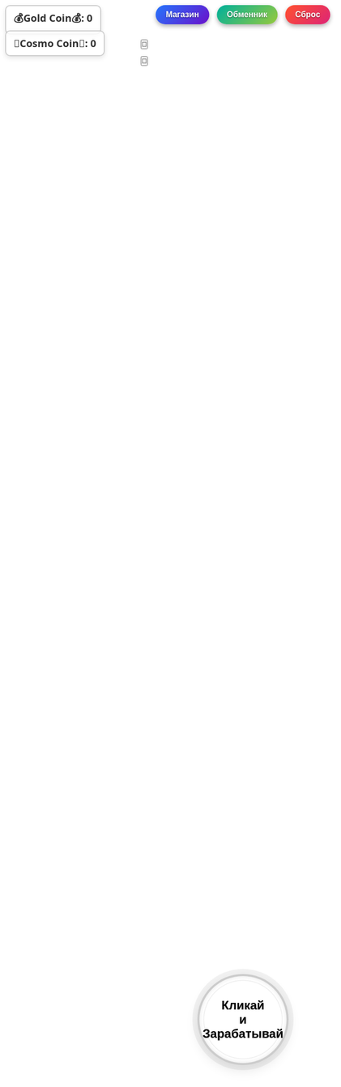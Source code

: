 <!DOCTYPE html>
<html lang="ru">
<head>
<meta charset="UTF-8" />
<meta name="viewport" content="width=device-width, initial-scale=1" />
<title>Игра: Кликай и Зарабатывай</title>
<style>
  * {
    box-sizing: border-box;
    margin: 0;
    padding: 0;
  }
  body, html {
    height: 100%;
    font-family: 'Segoe UI', Tahoma, Geneva, Verdana, sans-serif;
    background: white;
    overflow: hidden;
    color: #333;
    transition: background 0.5s ease;
  }
  #game-container {
    position: relative;
    width: 100%;
    height: 100%;
    overflow: hidden;
  }
  #moneyDisplay, #gemsDisplay {
    position: fixed;
    top: 10px;
    font-size: 20px;
    font-weight: bold;
    user-select: none;
    color: #333;
    background: rgba(255, 255, 255, 0.8);
    padding: 10px 15px;
    border-radius: 10px;
    border: 2px solid rgba(0, 0, 0, 0.2);
    text-shadow: 0 0 2px rgba(255, 255, 255, 0.8);
    box-shadow: 0 4px 10px rgba(0, 0, 0, 0.1);
    z-index: 100;
  }
  #moneyDisplay {
    left: 10px;
  }
  #gemsDisplay {
    top: 60px;
    left: 10px;
  }
  #topButtons {
    position: fixed;
    top: 10px;
    left: 50%;
    transform: translateX(-50%);
    display: flex;
    gap: 15px;
    z-index: 100;
  }
  .top-btn {
    padding: 10px 20px;
    font-size: 16px;
    cursor: pointer;
    user-select: none;
    border: none;
    border-radius: 50px;
    color: white;
    transition: all 0.3s;
    font-weight: bold;
    box-shadow: 0 4px 8px rgba(0, 0, 0, 0.3);
    background: linear-gradient(135deg, #6a11cb, #2575fc);
    text-shadow: 0 1px 2px rgba(0, 0, 0, 0.5);
  }
  .top-btn:hover {
    transform: translateY(-3px);
    box-shadow: 0 6px 12px rgba(0, 0, 0, 0.4);
  }
  #shopButton {
    background: linear-gradient(135deg, #2575fc, #6a11cb);
  }
  #resetButton {
    background: linear-gradient(135deg, #ff512f, #dd2476);
  }
  #exchangeButton {
    background: linear-gradient(135deg, #00b09b, #96c93d);
  }
  #mainButton {
    position: absolute;
    top: 50%;
    left: 50%;
    transform: translate(-50%, -50%);
    width: 180px;
    height: 180px;
    font-size: 24px;
    font-weight: bold;
    border-radius: 50%;
    border: 4px solid rgba(0, 0, 0, 0.2);
    background: white;
    color: black;
    cursor: pointer;
    user-select: none;
    transition: transform 0.3s, box-shadow 0.3s;
    box-shadow: 0 10px 25px rgba(0, 0, 0, 0.1), 
                0 0 0 10px rgba(0, 0, 0, 0.05),
                inset 0 0 10px rgba(0, 0, 0, 0.1);
    text-shadow: 0 1px 2px rgba(0, 0, 0, 0.2);
    display: flex;
    justify-content: center;
    align-items: center;
    text-align: center;
    z-index: 10;
  }
  #mainButton:active {
    transform: translate(-50%, -50%) scale(0.95);
    box-shadow: 0 5px 15px rgba(0, 0, 0, 0.05), 
                0 0 0 8px rgba(0, 0, 0, 0.03),
                inset 0 0 5px rgba(0, 0, 0, 0.1);
  }
  #mainButton::after {
    content: '';
    position: absolute;
    top: -10px;
    left: -10px;
    right: -10px;
    bottom: -10px;
    border-radius: 50%;
    border: 2px solid rgba(0, 0, 0, 0.1);
    animation: pulse 2s infinite;
    z-index: -1;
  }
  @keyframes pulse {
    0% { transform: scale(0.8); opacity: 0.7; }
    50% { transform: scale(1.1); opacity: 0.3; }
    100% { transform: scale(0.8); opacity: 0.7; }
  }
  .click-effect {
    position: absolute;
    width: 20px;
    height: 20px;
    border-radius: 50%;
    background: rgba(0, 0, 0, 0.2);
    pointer-events: none;
    animation: clickAnimation 0.5s forwards;
  }
  @keyframes clickAnimation {
    0% { transform: scale(0.5); opacity: 1; }
    100% { transform: scale(3); opacity: 0; }
  }
  #shopOverlay {
    position: fixed;
    top: 0;
    left: 0;
    right: 0;
    bottom: 0;
    background: rgba(0, 0, 0, 0.8);
    display: none;
    justify-content: center;
    align-items: center;
    z-index: 1000;
    backdrop-filter: blur(5px);
  }
  #shop {
    background: linear-gradient(145deg, #2c3e50, #4a6491);
    padding: 30px;
    border-radius: 20px;
    width: 360px;
    max-width: 90vw;
    box-shadow: 0 15px 30px rgba(0, 0, 0, 0.5);
    max-height: 80vh;
    overflow-y: auto;
    position: relative;
    border: 2px solid #3498db;
  }
  #shop h2, #shop h3 {
    margin-top: 0;
    margin-bottom: 20px;
    text-align: center;
    color: #f1c40f;
    text-shadow: 0 2px 4px rgba(0, 0, 0, 0.5);
  }
  #shop h3 {
    margin-top: 25px;
    border-bottom: 2px solid #3498db;
    padding-bottom: 10px;
    color: #3498db;
  }
  .shop-item {
    display: flex;
    align-items: center;
    margin-bottom: 15px;
    padding: 12px;
    border-radius: 10px;
    background: rgba(255, 255, 255, 0.1);
    transition: all 0.3s;
    border: 1px solid rgba(255, 255, 255, 0.2);
  }
  .shop-item:hover {
    background: rgba(255, 255, 255, 0.15);
    transform: translateX(5px);
  }
  .shop-item.selected {
    border-color: #2ecc71;
    background: rgba(46, 204, 113, 0.15);
  }
  .colorBox {
    width: 50px;
    height: 50px;
    border-radius: 8px;
    margin-right: 15px;
    flex-shrink: 0;
    box-shadow: inset 0 0 10px rgba(0, 0, 0, 0.5), 0 0 10px rgba(255, 255, 255, 0.3);
    border: 2px solid rgba(255, 255, 255, 0.5);
  }
  #closeShop {
    position: absolute;
    top: 15px;
    right: 15px;
    width: 35px;
    height: 35px;
    cursor: pointer;
    background: rgba(231, 76, 60, 0.8);
    border: none;
    border-radius: 50%;
    padding: 0;
    z-index: 1001;
    display: flex;
    justify-content: center;
    align-items: center;
    box-shadow: 0 3px 6px rgba(0, 0, 0, 0.3);
    transition: all 0.3s;
  }
  #closeShop:hover {
    background: #e74c3c;
    transform: rotate(90deg);
  }
  #closeShop::before,
  #closeShop::after {
    content: '';
    position: absolute;
    width: 20px;
    height: 3px;
    background-color: white;
  }
  #closeShop::before {
    transform: rotate(45deg);
  }
  #closeShop::after {
    transform: rotate(-45deg);
  }
  .item-info {
    flex-grow: 1;
    font-weight: 600;
    font-size: 18px;
    color: white;
  }
  .item-price {
    font-weight: normal;
    font-size: 16px;
    color: #f1c40f;
    margin-top: 5px;
  }
  .shop-item.bought .item-price {
    color: #2ecc71;
  }
  #message {
    position: fixed;
    bottom: 20px;
    left: 50%;
    transform: translateX(-50%);
    background: rgba(46, 204, 113, 0.9);
    color: white;
    padding: 12px 25px;
    border-radius: 30px;
    font-size: 16px;
    opacity: 0;
    pointer-events: none;
    transition: opacity 0.5s;
    user-select: none;
    z-index: 1100;
    box-shadow: 0 5px 15px rgba(0, 0, 0, 0.3);
    text-align: center;
    max-width: 90%;
  }
  #rouletteOverlay {
    position: fixed;
    top: 0;
    left: 0;
    right: 0;
    bottom: 0;
    background: rgba(0, 0, 0, 0.9);
    display: none;
    justify-content: center;
    align-items: center;
    z-index: 1200;
    backdrop-filter: blur(10px);
  }
  #rouletteContainer {
    background: linear-gradient(145deg, #1a1a2e, #16213e);
    padding: 30px;
    border-radius: 20px;
    width: 500px;
    max-width: 90vw;
    text-align: center;
    position: relative;
    box-shadow: 0 20px 40px rgba(0, 0, 0, 0.7);
    border: 3px solid #6a0dad;
  }
  #rouletteWheel {
    width: 400px;
    height: 400px;
    border-radius: 50%;
    position: relative;
    margin: 30px auto;
    overflow: hidden;
    border: 15px solid #5D3FD3;
    background: #2c1a4a;
    transform: rotate(0deg);
    transition: transform 4s cubic-bezier(0.34, 1.56, 0.64, 1);
    box-shadow: 0 0 30px rgba(93, 63, 211, 0.7);
  }
  .roulette-sector {
    position: absolute;
    width: 50%;
    height: 50%;
    left: 50%;
    top: 0;
    transform-origin: left bottom;
    display: flex;
    align-items: center;
    justify-content: center;
    box-sizing: border-box;
    border: 1px solid rgba(255, 255, 255, 0.2);
  }
  .sector-content {
    position: absolute;
    z-index: 2;
    color: white;
    padding: 5px;
    border-radius: 5px;
    background: rgba(0, 0, 0, 0.3);
    width: 80px;
    text-align: center;
    font-size: 16px;
    font-weight: bold;
    text-shadow: 0 1px 2px rgba(0,0,0,0.8);
    transform-origin: center center;
  }
  .roulette-pointer {
    position: absolute;
    top: 20px;
    left: 50%;
    transform: translateX(-50%);
    width: 0;
    height: 0;
    border-left: 25px solid transparent;
    border-right: 25px solid transparent;
    border-top: 50px solid #e74c3c;
    z-index: 10;
    filter: drop-shadow(0 0 10px rgba(231, 76, 60, 0.8));
  }
  #spinButton {
    padding: 15px 40px;
    font-size: 20px;
    background: linear-gradient(to right, #00b09b, #96c93d);
    color: white;
    border: none;
    border-radius: 50px;
    cursor: pointer;
    margin-top: 20px;
    transition: all 0.3s;
    box-shadow: 0 6px 15px rgba(0, 0, 0, 0.3);
    font-weight: bold;
    text-shadow: 0 1px 2px rgba(0, 0, 0, 0.5);
  }
  #spinButton:hover {
    transform: translateY(-3px);
    box-shadow: 0 8px 20px rgba(0, 0, 0, 0.4);
  }
  #spinButton:disabled {
    background: linear-gradient(to right, #7f8c8d, #95a5a6);
    cursor: not-allowed;
    transform: none;
    box-shadow: none;
  }
  #rouletteTimer {
    margin-top: 15px;
    font-size: 18px;
    color: #f1c40f;
    font-weight: bold;
    min-height: 24px;
    text-shadow: 0 0 5px rgba(0, 0, 0, 0.8);
  }
  #closeRoulette {
    position: absolute;
    top: 20px;
    right: 20px;
    width: 40px;
    height: 40px;
    cursor: pointer;
    background: rgba(231, 76, 60, 0.8);
    border: none;
    border-radius: 50%;
    font-size: 24px;
    color: white;
    display: flex;
    justify-content: center;
    align-items: center;
    box-shadow: 0 3px 6px rgba(0, 0, 0, 0.3);
    transition: all 0.3s;
  }
  #closeRoulette:hover {
    background: #e74c3c;
    transform: rotate(90deg);
  }
  .coins-animation {
    position: absolute;
    font-size: 24px;
    pointer-events: none;
    animation: coinFloat 1.5s forwards;
    z-index: 5;
    color: #333;
  }
  @keyframes coinFloat {
    0% { transform: translate(0, 0); opacity: 1; }
    100% { transform: translate(0, -100px); opacity: 0; }
  }
  
  /* Кнопка рулетки в левом нижнем углу */
  #rouletteButton {
    position: fixed;
    left: 10px;
    bottom: 10px;
    width: 60px;
    height: 60px;
    padding: 0;
    border-radius: 50%;
    font-size: 30px;
    display: flex;
    justify-content: center;
    align-items: center;
    background: linear-gradient(135deg, #834d9b, #d04ed6);
    z-index: 100;
    cursor: pointer;
    box-shadow: 0 4px 8px rgba(0, 0, 0, 0.3);
    transition: all 0.3s;
    color: white;
    border: none;
  }
  
  #rouletteButton:hover {
    transform: translateY(-3px);
    box-shadow: 0 6px 12px rgba(0, 0, 0, 0.4);
  }
  
  /* Стили для кнопки ежедневной награды */
  #dailyRewardButton {
    position: fixed;
    right: 10px;
    bottom: 10px;
    width: 60px;
    height: 60px;
    padding: 0;
    border-radius: 50%;
    font-size: 30px;
    display: flex;
    justify-content: center;
    align-items: center;
    background: linear-gradient(135deg, #FFD700, #FFA500);
    z-index: 100;
    cursor: pointer;
    box-shadow: 0 4px 8px rgba(0, 0, 0, 0.3);
    transition: all 0.3s;
    color: white;
    border: none;
  }
  
  #dailyRewardButton:disabled {
    background: linear-gradient(135deg, #b3b3b3, #808080);
    cursor: not-allowed;
  }
  
  #dailyRewardButton:hover:not(:disabled) {
    transform: translateY(-3px);
    box-shadow: 0 6px 12px rgba(0, 0, 0, 0.4);
  }

  /* Окно ежедневной награды */
  #dailyRewardOverlay {
    position: fixed;
    top: 0;
    left: 0;
    right: 0;
    bottom: 0;
    background: rgba(0, 0, 0, 0.9);
    display: none;
    justify-content: center;
    align-items: center;
    z-index: 1300;
    backdrop-filter: blur(10px);
  }
  
  #dailyRewardContainer {
    background: linear-gradient(145deg, #1a1a2e, #16213e);
    padding: 30px;
    border-radius: 20px;
    width: 400px;
    max-width: 90vw;
    text-align: center;
    position: relative;
    box-shadow: 0 20px 40px rgba(0, 0, 0, 0.7);
    border: 3px solid #FFD700;
  }
  
  #dailyRewardTitle {
    color: #FFD700;
    margin-bottom: 20px;
    text-shadow: 0 0 10px rgba(255, 215, 0, 0.5);
  }
  
  #dailyRewardAmount {
    font-size: 48px;
    font-weight: bold;
    color: white;
    margin: 20px 0;
    text-shadow: 0 0 10px rgba(255, 255, 255, 0.5);
  }
  
  #dailyRewardDay {
    font-size: 20px;
    color: #f1c40f;
    margin-bottom: 30px;
  }
  
  #closeDailyReward {
    position: absolute;
    top: 15px;
    right: 15px;
    width: 35px;
    height: 35px;
    cursor: pointer;
    background: rgba(231, 76, 60, 0.8);
    border: none;
    border-radius: 50%;
    padding: 0;
    z-index: 1001;
    display: flex;
    justify-content: center;
    align-items: center;
    box-shadow: 0 3px 6px rgba(0, 0, 0, 0.3);
    transition: all 0.3s;
  }
  
  #closeDailyReward:hover {
    background: #e74c3c;
    transform: rotate(90deg);
  }
  
  #closeDailyReward::before,
  #closeDailyReward::after {
    content: '';
    position: absolute;
    width: 20px;
    height: 3px;
    background-color: white;
  }
  
  #closeDailyReward::before {
    transform: rotate(45deg);
  }
  
  #closeDailyReward::after {
    transform: rotate(-45deg);
  }
  
  #claimDailyReward {
    padding: 15px 40px;
    font-size: 20px;
    background: linear-gradient(to right, #FFD700, #FFA500);
    color: #333;
    border: none;
    border-radius: 50px;
    cursor: pointer;
    transition: all 0.3s;
    box-shadow: 0 6px 15px rgba(0, 0, 0, 0.3);
    font-weight: bold;
    text-shadow: 0 1px 2px rgba(255, 255, 255, 0.5);
  }
  
  #claimDailyReward:hover {
    transform: translateY(-3px);
    box-shadow: 0 8px 20px rgba(0, 0, 0, 0.4);
  }

  @media (max-width: 768px) {
    #topButtons {
      flex-wrap: wrap;
      justify-content: center;
      top: 5px;
    }
    .top-btn {
      padding: 8px 15px;
      font-size: 14px;
    }
    #mainButton {
      width: 150px;
      height: 150px;
      font-size: 20px;
    }
    #rouletteWheel {
      width: 300px;
      height: 300px;
    }
    #rouletteButton {
      width: 50px;
      height: 50px;
      font-size: 24px;
    }
    #dailyRewardButton {
      width: 50px;
      height: 50px;
      font-size: 24px;
    }
  }
</style>
</head>
<body>
<div id="game-container">
  <div id="moneyDisplay">💰Gold Coin💰: 0</div>
  <div id="gemsDisplay">💎Cosmo Coin💎: 0</div>
  
  <div id="topButtons">
    <button id="shopButton" class="top-btn" title="Открыть магазин">Магазин</button>
    <button id="exchangeButton" class="top-btn" title="Обменять золото на драгоценности">Обменник</button>
    <button id="resetButton" class="top-btn" title="Сбросить статистику">Сброс</button>
  </div>
  
  <!-- Кнопка рулетки в левом нижнем углу с иконкой -->
  <button id="rouletteButton" title="Крутить рулетку (доступно каждые 8 часов)">🎰</button>
  
  <!-- Кнопка ежедневной награды в правом нижнем углу -->
  <button id="dailyRewardButton" title="Ежедневная награда">📅</button>
  
  <button id="mainButton" title="Кликай и зарабатывай">Кликай<br>и Зарабатывай</button>
  
  <div id="shopOverlay" aria-hidden="true" style="display:none;">
    <div id="shop" role="dialog" aria-modal="true" aria-labelledby="shopTitle">
      <button id="closeShop" aria-label="Закрыть магазин"></button>
      <h2 id="shopTitle">Магазин скинов</h2>
      <div id="skinsList"></div>
      <h3>Магазин ящиков</h3>
      <div id="boxesList"></div>
      <h3>Магазин званий</h3>
      <div id="titlesList"></div>
      <h3>Магазин фонов</h3>
      <div id="backgroundsList"></div>
    </div>
  </div>
  
  <div id="rouletteOverlay" aria-hidden="true" style="display:none;">
    <div id="rouletteContainer" role="dialog" aria-modal="true" aria-labelledby="rouletteTitle">
      <button id="closeRoulette" aria-label="Закрыть рулетку">×</button>
      <h2 id="rouletteTitle">Рулетка</h2>
      <div id="rouletteWheel"></div>
      <div class="roulette-pointer"></div>
      <button id="spinButton">Крутить</button>
      <div id="rouletteTimer"></div>
    </div>
  </div>
  
  <!-- Окно ежедневной награды -->
  <div id="dailyRewardOverlay" aria-hidden="true" style="display:none;">
    <div id="dailyRewardContainer">
      <button id="closeDailyReward" aria-label="Закрыть"></button>
      <h2 id="dailyRewardTitle">Ежедневная Награда!</h2>
      <div id="dailyRewardAmount">+100💰</div>
      <div id="dailyRewardDay">День 1/7</div>
      <button id="claimDailyReward" class="top-btn">Забрать Награду</button>
    </div>
  </div>
  
  <div id="message" role="alert" aria-live="assertive" style="opacity:0;"></div>
</div>

<script>
(() => {
  const moneyDisplay = document.getElementById('moneyDisplay');
  const gemsDisplay = document.getElementById('gemsDisplay');
  const mainButton = document.getElementById('mainButton');
  const shopButton = document.getElementById('shopButton');
  const resetButton = document.getElementById('resetButton');
  const exchangeButton = document.getElementById('exchangeButton');
  const rouletteButton = document.getElementById('rouletteButton');
  const dailyRewardButton = document.getElementById('dailyRewardButton');
  const shopOverlay = document.getElementById('shopOverlay');
  const skinsList = document.getElementById('skinsList');
  const boxesList = document.getElementById('boxesList');
  const titlesList = document.getElementById('titlesList');
  const backgroundsList = document.getElementById('backgroundsList');
  const closeShop = document.getElementById('closeShop');
  const message = document.getElementById('message');
  const rouletteOverlay = document.getElementById('rouletteOverlay');
  const rouletteWheel = document.getElementById('rouletteWheel');
  const spinButton = document.getElementById('spinButton');
  const rouletteTimer = document.getElementById('rouletteTimer');
  const closeRoulette = document.getElementById('closeRoulette');
  const dailyRewardOverlay = document.getElementById('dailyRewardOverlay');
  const dailyRewardAmount = document.getElementById('dailyRewardAmount');
  const dailyRewardDay = document.getElementById('dailyRewardDay');
  const claimDailyReward = document.getElementById('claimDailyReward');
  const closeDailyReward = document.getElementById('closeDailyReward');
  const gameContainer = document.getElementById('game-container');

  let money = 0;
  let gems = 0;
  let currentSkin = null;
  let currentTitle = null;
  let currentBackground = null;
  
  // Переменные для ежедневных наград
  let lastDailyReward = null;
  let currentDailyDay = 1;
  const dailyRewards = [100, 500, 1000, 5000, 10000, 50000, 100000];

  const skins = [
    {name: 'Белый', color: '#FFFFFF', price: 0, bought: true},
    {name: 'Чёрный', color: '#000000', price: 100, bought: false},
    {name: 'Светло-Розовый', color: '#FDD4CE', price: 200, bought: false},
    {name: 'Бордовый', color: '#502423', price: 500, bought: false},
    {name: 'Оранжевый', color: '#FFB973', price: 1000, bought: false},
    {name: 'Тёмно-Оранжевый', color: '#472000', price: 2000, bought: false},
    {name: 'Жёлто-Пастельный', color: '#FFFFBF', price: 5000, bought: false},
    {name: 'Тёмно-Коричневый', color: '#503E2A', price: 10000, bought: false},
    {name: 'Светло-Зелёный', color: '#BFFF9F', price: 20000, bought: false},
    {name: 'Тёмно-Зелёный', color: '#004101', price: 50000, bought: false},
    {name: 'Нежно-Зелёный', color: '#C0FFE0', price: 100000, bought: false},
    {name: 'Тёмно-Бирюзовый', color: '#004040', price: 200000, bought: false},
    {name: 'Светло-Голубой', color: '#A0FFFF', price: 500000, bought: false},
    {name: 'Синий', color: '#223C55', price: 1000000, bought: false},
    {name: 'Светло-Фиолетовый', color: '#BDB5FE', price: 2000000, bought: false},
    {name: 'Тёмно-Фиолетовый', color: '#422B63', price: 5000000, bought: false},
    {name: 'Ярко-Пурпурный', color: '#FCB6FF', price: 10000000, bought: false},
    {name: 'Фиолетовый', color: '#5F315F', price: 20000000, bought: false},
    {name: 'Радужный', background: 'linear-gradient(to right, red, orange, yellow, green, blue, indigo, violet)', price: 0, bought: false, hidden: true},
    {name: 'Полосатый черно-белый', background: 'repeating-linear-gradient(45deg, black, black 10px, white 10px, white 20px)', price: 0, bought: false, hidden: true}
  ];

  const boxes = [
    {
      name: "Обычный ящик",
      price: 100,
      chances: { "Чёрный": 50, "Светло-Розовый": 20, "Бордовый": 10, "Оранжевый": 5, "Тёмно-Оранжевый": 2, "Жёлто-Пастельный": 1 }
    },
    {
      name: "Большой ящик",
      price: 1000,
      chances: { "Чёрный": 0, "Светло-Розовый": 50, "Бордовый": 20, "Оранжевый": 10, "Тёмно-Оранжевый": 5, "Жёлто-Пастельный": 2, "Тёмно-Коричневый": 1 }
    },
    {
      name: "Мега ящик",
      price: 10000,
      chances: { "Чёрный": 0, "Светло-Розовый": 0, "Бордовый": 0, "Оранжевый": 50, "Тёмно-Оранжевый": 20, "Жёлто-Пастельный": 10, "Тёмно-Коричневый": 5, "Светло-Зелёный": 2, "Тёмно-Зелёный": 1 }
    },
    {
        name: "Редкий ящик",
        price: 100000,
        chances: { "Чёрный": 0, "Светло-Розовый": 0, "Бордовый": 0, "Оранжевый": 0, "Тёмно-Оранжевый": 0, "Жёлто-Пастельный": 0, "Тёмно-Коричневый": 50, "Светло-Зелёный": 20, "Тёмно-Зелёный": 10, "Нежно-Зелёный": 5, "Тёмно-Бирюзовый": 2, "Светло-Голубой": 1 }
     },
     {
        name: "Супер-Редкий ящик",
        price: 1000000,
        chances: { "Чёрный": 0, "Светло-Розовый": 0, "Бордовый": 0, "Оранжевый": 0, "Тёмно-Оранжевый": 0, "Жёлто-Пастельный": 0, "Тёмно-Коричневый": 0, "Светло-Зелёный": 0, "Тёмно-Зелёный": 0, "Нежно-Зелёный": 0, "Тёмно-Бирюзовый": 50, "Светло-Голубой": 20, "Синий": 10, "Светло-Фиолетовый": 5, "Тёмно-Фиолетовый": 2, "Ярко-Пурпурный": 1 }
      }
  ];

  const titles = [
    {name: 'Барон', price: 39, bought: false},
    {name: 'Страж', price: 49, bought: false},
    {name: 'Герой', price: 129, bought: false},
    {name: 'Аспид', price: 249, bought: false},
    {name: 'Сквид', price: 349, bought: false},
    {name: 'Глава', price: 549, bought: false},
    {name: 'Элита', price: 879, bought: false},
    {name: 'Титан', price: 1299, bought: false},
    {name: 'Принц', price: 1799, bought: false},
    {name: 'Князь', price: 2799, bought: false},
    {name: 'Герцог', price: 7990, bought: false},
  ];

  const backgrounds = [
    {
      name: 'Кристальный',
      price: 1000000,
      svg: `url('data:image/svg+xml;utf8,<svg xmlns="http://www.w3.org/2000/svg" width="40" height="40" viewBox="0 0 40 40"><polygon fill="%23FCB6FF" stroke="%23FCB6FF" stroke-width="1" points="20,2 30,10 30,30 20,38 10,30 10,10"/></svg>')`,
      bought: false
    },
    {
      name: 'Черепной',
      price: 2000000,
      svg: `url('data:image/svg+xml;utf8,<svg xmlns="http://www.w3.org/2000/svg" width="1000" height="1000" viewBox="0 0 1000 1000" preserveAspectRatio="xMidYMid slice"><rect width="1000" height="1000" fill="%23222"/><text x="122" y="841" font-family="Arial" font-size="21" fill="white" opacity="0.68">💀</text><text x="356" y="479" font-family="Arial" font-size="27" fill="white" opacity="0.39">💀</text><text x="768" y="80" font-family="Arial" font-size="15" fill="white" opacity="0.55">💀</text><text x="599" y="301" font-family="Arial" font-size="23" fill="white" opacity="0.74">💀</text><text x="931" y="658" font-family="Arial" font-size="18" fill="white" opacity="0.33">💀</text><text x="83" y="120" font-family="Arial" font-size="28" fill="white" opacity="0.61">💀</text><text x="452" y="700" font-family="Arial" font-size="19" fill="white" opacity="0.42">💀</text><text x="240" y="342" font-family="Arial" font-size="25" fill="white" opacity="0.5">💀</text><text x="678" y="900" font-family="Arial" font-size="14" fill="white" opacity="0.77">💀</text><text x="850" y="500" font-family="Arial" font-size="22" fill="white" opacity="0.36">💀</text><text x="150" y="650" font-family="Arial" font-size="26" fill="white" opacity="0.45">💀</text><text x="720" y="350" font-family="Arial" font-size="16" fill="white" opacity="0.63">💀</text><text x="320" y="150" font-family="Arial" font-size="24" fill="white" opacity="0.52">💀</text><text x="580" y="750" font-family="Arial" font-size="20" fill="white" opacity="0.71">💀</text><text x="950" y="250" font-family="Arial" font-size="29" fill="white" opacity="0.58">💀</text></svg>')`,
      backgroundSize: 'cover',
      backgroundRepeat: 'no-repeat',
      bought: false
    },
    {
      name: 'Футбольно-Мячный',
      price: 5000000,
      svg: `url('data:image/svg+xml;utf8,<svg xmlns="http://www.w3.org/2000/svg" width="1000" height="1000" viewBox="0 0 1000 1000" preserveAspectRatio="xMidYMid slice"><rect width="1000" height="1000" fill="%23007F00"/><text x="80" y="120" font-family="Arial" font-size="28" fill="white" opacity="0.9">⚽</text><text x="220" y="340" font-family="Arial" font-size="22" fill="white" opacity="0.8">⚽</text><text x="380" y="90" font-family="Arial" font-size="38" fill="white" opacity="0.7">⚽</text><text x="500" y="300" font-family="Arial" font-size="30" fill="white" opacity="0.85">⚽</text><text x="650" y="120" font-family="Arial" font-size="25" fill="white" opacity="0.75">⚽</text><text x="780" y="350" font-family="Arial" font-size="20" fill="white" opacity="0.95">⚽</text><text x="150" y="550" font-family="Arial" font-size="26" fill="white" opacity="0.65">⚽</text><text x="320" y="700" font-family="Arial" font-size="19" fill="white" opacity="0.8">⚽</text><text x="480" y="550" font-family="Arial" font-size="33" fill="white" opacity="0.9">⚽</text><text x="620" y="750" font-family="Arial" font-size="27" fill="white" opacity="0.7">⚽</text><text x="800" y="600" font-family="Arial" font-size="21" fill="white" opacity="0.75">⚽</text><text x="50" y="800" font-family="Arial" font-size="24" fill="white" opacity="0.85">⚽</text><text x="250" y="900" font-family="Arial" font-size="16" fill="white" opacity="0.6">⚽</text><text x="420" y="800" font-family="Arial" font-size="29" fill="white" opacity="0.8">⚽</text><text x="580" y="950" font-family="Arial" font-size="18" fill="white" opacity="0.9">⚽</text><text x="750" y="850" font-family="Arial" font-size="25" fill="white" opacity="0.7">⚽</text><text x="900" y="700" font-family="Arial" font-size="22" fill="white" opacity="0.75">⚽</text><text x="950" y="450" font-family="Arial" font-size="20" fill="white" opacity="0.85">⚽</text><text x="850" y="200" font-family="Arial" font-size="26" fill="white" opacity="0.65">⚽</text><text x="680" y="400" font-family="Arial" font-size="19" fill="white" opacity="0.8">⚽</text><text x="520" y="200" font-family="Arial" font-size="23" fill="white" opacity="0.9">⚽</text><text x="380" y="450" font-family="Arial" font-size="27" fill="white" opacity="0.7">⚽</text><text x="200" y="200" font-family="Arial" font-size="21" fill="white" opacity="0.75">⚽</text><text x="100" y="400" font-family="Arial" font-size="24" fill="white" opacity="0.85">⚽</text><text x="300" y="600" font-family="Arial" font-size="16" fill="white" opacity="0.6">⚽</text><text x="450" y="650" font-family="Arial" font-size="29" fill="white" opacity="0.8">⚽</text><text x="600" y="500" font-family="Arial" font-size="18" fill="white" opacity="0.9">⚽</text><text x="750" y="650" font-family="Arial" font-size="25" fill="white" opacity="0.7">⚽</text><text x="900" y="550" font-family="Arial" font-size="22" fill="white" opacity="0.75">⚽</text><text x="950" y="300" font-family="Arial" font-size="20" fill="white" opacity="0.85">⚽</text></svg>')`,
      backgroundSize: 'cover',
      backgroundRepeat: 'no-repeat',
      bought: false
    },
    {
      name: 'Золотой',
      price: 10000000,
      svg: `url('data:image/svg+xml;utf8,<svg xmlns="http://www.w3.org/2000/svg" width="1000" height="1000" viewBox="0 0 1000 1000" preserveAspectRatio="xMidYMid slice"><defs><linearGradient id="goldGradient" x1="0%" y1="0%" x2="100%" y2="100%"><stop offset="0%" stop-color="%23FFD700"/><stop offset="40%" stop-color="%23D4AF37"/><stop offset="100%" stop-color="%23B8860B"/></linearGradient><radialGradient id="lightReflection" cx="15%" cy="15%" r="30%" fx="10%" fy="10%"><stop offset="0%" stop-color="%23FFF9C4" stop-opacity="0.9"/><stop offset="100%" stop-color="%23FFECB3" stop-opacity="0"/></radialGradient></defs><rect width="1000" height="1000" fill="url(%23goldGradient)"/><rect width="1000" height="1000" fill="url(%23lightReflection)"/></svg>')`,
      backgroundSize: 'cover',
      backgroundRepeat: 'no-repeat',
      bought: false
    },
    {
      name: 'Огненный',
      price: 20000000,
      svg: `url('data:image/svg+xml;utf8,<svg xmlns="http://www.w3.org/2000/svg" width="1000" height="1000" viewBox="0 0 1000 1000" preserveAspectRatio="xMidYMid slice"><rect width="1000" height="1000" fill="black"/><text x="80" y="120" font-family="Arial" font-size="28" fill="red" opacity="0.7">🔥</text><text x="220" y="340" font-family="Arial" font-size="22" fill="orange" opacity="0.8">🔥</text><text x="380" y="90" font-family="Arial" font-size="18" fill="yellow" opacity="0.9">🔥</text><text x="500" y="300" font-family="Arial" font-size="30" fill="red" opacity="0.6">🔥</text><text x="650" y="120" font-family="Arial" font-size="25" fill="orange" opacity="0.75">🔥</text><text x="780" y="350" font-family="Arial" font-size="20" fill="yellow" opacity="0.85">🔥</text><text x="150" y="550" font-family="Arial" font-size="26" fill="red" opacity="0.65">🔥</text><text x="320" y="700" font-family="Arial" font-size="19" fill="orange" opacity="0.8">🔥</text><text x="480" y="550" font-family="Arial" font-size="23" fill="yellow" opacity="0.9">🔥</text><text x="620" y="750" font-family="Arial" font-size="27" fill="red" opacity="0.7">🔥</text><text x="800" y="600" font-family="Arial" font-size="21" fill="orange" opacity="0.75">🔥</text><text x="50" y="800" font-family="Arial" font-size="24" fill="yellow" opacity="0.85">🔥</text><text x="250" y="900" font-family="Arial" font-size="16" fill="red" opacity="0.6">🔥</text><text x="420" y="800" font-family="Arial" font-size="29" fill="orange" opacity="0.8">🔥</text><text x="580" y="950" font-family="Arial" font-size="18" fill="yellow" opacity="0.9">🔥</text><text x="750" y="850" font-family="Arial" font-size="25" fill="red" opacity="0.7">🔥</text><text x="900" y="700" font-family="Arial" font-size="22" fill="orange" opacity="0.75">🔥</text><text x="950" y="450" font-family="Arial" font-size="20" fill="yellow" opacity="0.85">🔥</text><text x="850" y="200" font-family="Arial" font-size="26" fill="red" opacity="0.65">🔥</text><text x="680" y="400" font-family="Arial" font-size="19" fill="orange" opacity="0.8">🔥</text><text x="520" y="200" font-family="Arial" font-size="23" fill="yellow" opacity="0.9">🔥</text><text x="380" y="450" font-family="Arial" font-size="27" fill="red" opacity="0.7">🔥</text><text x="200" y="200" font-family="Arial" font-size="21" fill="orange" opacity="0.75">🔥</text><text x="100" y="400" font-family="Arial" font-size="24" fill="yellow" opacity="0.85">🔥</text><text x="300" y="600" font-family="Arial" font-size="16" fill="red" opacity="0.6">🔥</text><text x="450" y="650" font-family="Arial" font-size="29" fill="orange" opacity="0.8">🔥</text><text x="600" y="500" font-family="Arial" font-size="18" fill="yellow" opacity="0.9">🔥</text><text x="750" y="650" font-family="Arial" font-size="25" fill="red" opacity="0.7">🔥</text><text x="900" y="550" font-family="Arial" font-size="22" fill="orange" opacity="0.75">🔥</text><text x="950" y="300" font-family="Arial" font-size="20" fill="yellow" opacity="0.85">🔥</text></svg>')`,
      backgroundSize: 'cover',
      backgroundRepeat: 'no-repeat',
      bought: false
    },
    {
      name: 'Кровавый',
      price: 50000000,
      svg: `url('data:image/svg+xml;utf8,<svg xmlns="http://www.w3.org/2000/svg" width="1000" height="1000" viewBox="0 0 1000 1000" preserveAspectRatio="xMidYMid slice"><rect width="1000" height="1000" fill="white"/><text x="80" y="120" font-family="Arial" font-size="28" fill="%23FF0000" opacity="0.7">🩸</text><text x="220" y="340" font-family="Arial" font-size="22" fill="%23B22222" opacity="0.8">🩸</text><text x="380" y="90" font-family="Arial" font-size="18" fill="%23FF0000" opacity="0.9">🩸</text><text x="500" y="300" font-family="Arial" font-size="30" fill="%23B22222" opacity="0.6">🩸</text><text x="650" y="120" font-family="Arial" font-size="25" fill="%23FF0000" opacity="0.75">🩸</text><text x="780" y="350" font-family="Arial" font-size="20" fill="%23B22222" opacity="0.85">🩸</text><text x="150" y="550" font-family="Arial" font-size="26" fill="%23FF0000" opacity="0.65">🩸</text><text x="320" y="700" font-family="Arial" font-size="19" fill="%23B22222" opacity="0.8">🩸</text><text x="480" y="550" font-family="Arial" font-size="23" fill="%23FF0000" opacity="0.9">🩸</text><text x="620" y="750" font-family="Arial" font-size="27" fill="%23B22222" opacity="0.7">🩸</text><text x="800" y="600" font-family="Arial" font-size="21" fill="%23FF0000" opacity="0.75">🩸</text><text x="50" y="800" font-family="Arial" font-size="24" fill="%23B22222" opacity="0.85">🩸</text><text x="250" y="900" font-family="Arial" font-size="16" fill="%23FF0000" opacity="0.6">🩸</text><text x="420" y="800" font-family="Arial" font-size="29" fill="%23B22222" opacity="0.8">🩸</text><text x="580" y="950" font-family="Arial" font-size="18" fill="%23FF0000" opacity="0.9">🩸</text><text x="750" y="850" font-family="Arial" font-size="25" fill="%23B22222" opacity="0.7">🩸</text><text x="900" y="700" font-family="Arial" font-size="22" fill="%23FF0000" opacity="0.75">🩸</text><text x="950" y="450" font-family="Arial" font-size="20" fill="%23B22222" opacity="0.85">🩸</text><text x="850" y="200" font-family="Arial" font-size="26" fill="%23FF0000" opacity="0.65">🩸</text><text x="680" y="400" font-family="Arial" font-size="19" fill="%23B22222" opacity="0.8">🩸</text><text x="520" y="200" font-family="Arial" font-size="23" fill="%23FF0000" opacity="0.9">🩸</text><text x="380" y="450" font-family="Arial" font-size="27" fill="%23B22222" opacity="0.7">🩸</text><text x="200" y="200" font-family="Arial" font-size="21" fill="%23FF0000" opacity="0.75">🩸</text><text x="100" y="400" font-family="Arial" font-size="24" fill="%23B22222" opacity="0.85">🩸</text><text x="300" y="600" font-family="Arial" font-size="16" fill="%23FF0000" opacity="0.6">🩸</text><text x="450" y="650" font-family="Arial" font-size="29" fill="%23B22222" opacity="0.8">🩸</text><text x="600" y="500" font-family="Arial" font-size="18" fill="%23FF0000" opacity="0.9">🩸</text><text x="750" y="650" font-family="Arial" font-size="25" fill="%23B22222" opacity="0.7">🩸</text><text x="900" y="550" font-family="Arial" font-size="22" fill="%23FF0000" opacity="0.75">🩸</text><text x="950" y="300" font-family="Arial" font-size="20" fill="%23B22222" opacity="0.85">🩸</text></svg>')`,
      backgroundSize: 'cover',
      backgroundRepeat: 'no-repeat',
      bought: false
    },
    {
      name: 'Звёздный',
      price: 100000000,
      svg: `url('data:image/svg+xml;utf8,<svg xmlns="http://www.w3.org/2000/svg" width="40" height="40" viewBox="0 0 40 40"><polygon fill="%23FFFFE0" stroke="%23FFD700" stroke-width="1" points="20,3 24,15 36,15 26,22 30,34 20,27 10,34 14,22 4,15 16,15"/></svg>')`,
      bought: false
    }
  ];

  const roulettePrizes = [
    { type: 'money', amount: 1, weight: 75, color: '#FF9999', text: '1💰' },
    { type: 'money', amount: 20, weight: 50, color: '#99FF99', text: '20💰' },
    { type: 'money', amount: 500, weight: 30, color: '#9999FF', text: '500💰' },
    { type: 'title', name: 'Барон', weight: 25, color: '#FFFF99', text: 'Барон' },
    { type: 'title', name: 'Страж', weight: 20, color: '#FF99FF', text: 'Страж' },
    { type: 'title', name: 'Герой', weight: 10, color: '#99FFFF', text: 'Герой' },
    { type: 'skin', name: 'Полосатый черно-белый', weight: 5, color: '#CCCCFF', text: 'Чёрно-Белый' },
    { type: 'skin', name: 'Радужный', weight: 2, color: '#FFCC99', text: 'Радужный' }
  ];

  function formatNumber(value) {
    return value.toLocaleString();
  }

  function updateMoneyDisplay() {
    moneyDisplay.textContent = `💰Gold Coin💰: ${formatNumber(money)}`;
  }
  
  function updateGemsDisplay() {
    gemsDisplay.textContent = `💎Cosmo Coin💎: ${formatNumber(gems)}`;
  }

  function saveGame() {
    localStorage.setItem('money', money);
    localStorage.setItem('gems', gems);
    localStorage.setItem('skins', JSON.stringify(skins));
    localStorage.setItem('titles', JSON.stringify(titles));
    localStorage.setItem('backgrounds', JSON.stringify(backgrounds));
    if(currentSkin) localStorage.setItem('equippedSkin', currentSkin.name);
    else localStorage.removeItem('equippedSkin');
    if(currentTitle) localStorage.setItem('equippedTitle', currentTitle.name);
    else localStorage.removeItem('equippedTitle');
    if(currentBackground) localStorage.setItem('equippedBackground', currentBackground.name);
    else localStorage.removeItem('equippedBackground');
    localStorage.setItem('lastDailyReward', lastDailyReward);
    localStorage.setItem('currentDailyDay', currentDailyDay.toString());
  }

  function loadGame() {
    const savedMoney = localStorage.getItem('money');
    if (savedMoney !== null) money = parseFloat(savedMoney);
    const savedGems = localStorage.getItem('gems');
    if (savedGems !== null) gems = parseFloat(savedGems);
    const savedSkins = localStorage.getItem('skins');
    if (savedSkins !== null) {
      try {
        const parsedSkins = JSON.parse(savedSkins);
        skins.forEach(skin => {
          const savedSkin = parsedSkins.find(s => s.name === skin.name);
          if (savedSkin) {
            skin.bought = savedSkin.bought;
            if (savedSkin.hidden !== undefined) skin.hidden = savedSkin.hidden;
          }
        });
      } catch {}
    }
    const savedTitles = localStorage.getItem('titles');
    if (savedTitles !== null) {
      try {
        const parsedTitles = JSON.parse(savedTitles);
        titles.forEach(title => {
          const savedTitle = parsedTitles.find(t => t.name === title.name);
          if (savedTitle) title.bought = savedTitle.bought;
        });
      } catch {}
    }
    const savedBackgrounds = localStorage.getItem('backgrounds');
    if (savedBackgrounds !== null) {
      try {
        const parsedBackgrounds = JSON.parse(savedBackgrounds);
        backgrounds.forEach(bg => {
          const savedBg = parsedBackgrounds.find(b => b.name === bg.name);
          if (savedBg) bg.bought = savedBg.bought;
        });
      } catch {}
    }
    const equippedSkinName = localStorage.getItem('equippedSkin');
    if (equippedSkinName) {
      const skin = skins.find(s => s.name === equippedSkinName && s.bought);
      if (skin) currentSkin = skin;
    }
    const equippedTitleName = localStorage.getItem('equippedTitle');
    if (equippedTitleName) {
      const title = titles.find(t => t.name === equippedTitleName && t.bought);
      if (title) currentTitle = title;
    }
    const equippedBackgroundName = localStorage.getItem('equippedBackground');
    if (equippedBackgroundName) {
      const bg = backgrounds.find(b => b.name === equippedBackgroundName && b.bought);
      if (bg) {
        currentBackground = bg;
        document.body.style.backgroundImage = bg.svg;
      }
    }
    const savedLastDailyReward = localStorage.getItem('lastDailyReward');
    if (savedLastDailyReward) lastDailyReward = savedLastDailyReward;
    const savedCurrentDailyDay = localStorage.getItem('currentDailyDay');
    if (savedCurrentDailyDay) currentDailyDay = parseInt(savedCurrentDailyDay);
    
    // Проверяем, не прошло ли более 1 дня с последней награды
    const today = getToday();
    if (lastDailyReward) {
      const lastDate = new Date(lastDailyReward);
      const currentDate = new Date(today);
      const diffTime = currentDate - lastDate;
      const diffDays = Math.floor(diffTime / (1000 * 60 * 60 * 24));
      
      // Если прошло более 1 дня - сбрасываем прогресс
      if (diffDays > 1) {
        currentDailyDay = 1;
      }
    }
    
    updateDailyRewardButton();
  }

  let messageTimeout;
  function showMessage(text) {
    clearTimeout(messageTimeout);
    message.textContent = text;
    message.style.opacity = '1';
    messageTimeout = setTimeout(() => {
      message.style.opacity = '0';
    }, 3000);
  }

  function getMoneyMultiplier() {
    if (!currentTitle) return 1;
    switch (currentTitle.name) {
      case 'Барон': return 15;
      case 'Страж': return 27;
      case 'Герой': return 39;
      case 'Аспид': return 79;
      case 'Сквид': return 129;
      case 'Глава': return 249;
      case 'Элита': return 349;
      case 'Титан': return 549;
      case 'Принц': return 879;
      case 'Князь': return 1299;
      case 'Герцог': return 2379;
      default: return 1;
    }
  }

  // Обработчик клика по основной кнопке
  mainButton.addEventListener('click', function(e) {
    // Создаем эффект клика
    const clickEffect = document.createElement('div');
    clickEffect.className = 'click-effect';
    clickEffect.style.left = (e.clientX - mainButton.getBoundingClientRect().left) + 'px';
    clickEffect.style.top = (e.clientY - mainButton.getBoundingClientRect().top) + 'px';
    mainButton.appendChild(clickEffect);
    
    // Удаляем эффект после анимации
    setTimeout(() => {
      clickEffect.remove();
    }, 500);
    
    // Зарабатываем деньги
    const coinsEarned = 1 * getMoneyMultiplier();
    money += coinsEarned;
    updateMoneyDisplay();
    saveGame();
    
    // Анимация монет
    const coin = document.createElement('div');
    coin.className = 'coins-animation';
    coin.textContent = `+${coinsEarned}💰`;
    coin.style.left = e.clientX + 'px';
    coin.style.top = e.clientY + 'px';
    gameContainer.appendChild(coin);
    
    setTimeout(() => {
      coin.remove();
    }, 1500);
    
    // Перемещаем кнопку в случайное место
    moveButtonRandomly();
  });
  
  // Функция перемещения кнопки
  function moveButtonRandomly() {
    const buttonWidth = mainButton.offsetWidth;
    const buttonHeight = mainButton.offsetHeight;
    const maxX = window.innerWidth - buttonWidth - 20;
    const maxY = window.innerHeight - buttonHeight - 20;
    
    const newLeft = 20 + Math.random() * maxX;
    const newTop = 60 + Math.random() * maxY;
    
    mainButton.style.left = `${newLeft}px`;
    mainButton.style.top = `${newTop}px`;
  }

  shopButton.addEventListener('click', () => {
    renderSkins();
    renderBoxes();
    renderTitles();
    renderBackgrounds();
    shopOverlay.style.display = 'flex';
    shopOverlay.setAttribute('aria-hidden', 'false');
  });

  closeShop.addEventListener('click', () => {
    shopOverlay.style.display = 'none';
    shopOverlay.setAttribute('aria-hidden', 'true');
    shopButton.focus();
  });

  window.addEventListener('keydown', e => {
    if (e.key === 'Escape' && shopOverlay.style.display === 'flex') {
      shopOverlay.style.display = 'none';
      shopOverlay.setAttribute('aria-hidden', 'true');
      shopButton.focus();
    }
  });

  function renderSkins() {
    skinsList.innerHTML = '';
    skins.forEach(skin => {
      if (skin.hidden && !skin.bought) return;
      
      const skinDiv = document.createElement('div');
      skinDiv.className = 'shop-item';
      if (skin.bought) skinDiv.classList.add('bought');
      if (currentSkin && currentSkin.name === skin.name) skinDiv.classList.add('selected');
      
      const colorBox = document.createElement('div');
      colorBox.className = 'colorBox';
      if (skin.color) {
        colorBox.style.backgroundColor = skin.color;
      } else if (skin.background) {
        colorBox.style.background = skin.background;
      }
      
      const skinInfo = document.createElement('div');
      skinInfo.className = 'item-info';
      skinInfo.innerHTML = `${skin.name}<div class="item-price">${skin.price} 💰</div>`;
      
      skinDiv.appendChild(colorBox);
      skinDiv.appendChild(skinInfo);
      
      skinDiv.addEventListener('click', () => {
        if (!skin.bought) {
          if (money >= skin.price) {
            money -= skin.price;
            skin.bought = true;
            skin.hidden = false;
            equipSkin(skin);
            updateMoneyDisplay();
            saveGame();
            showMessage(`Вы купили скин "${skin.name}"!`);
            renderSkins();
          } else {
            showMessage('Недостаточно золота для покупки скина.');
          }
        } else {
          equipSkin(skin);
        }
      });
      
      skinsList.appendChild(skinDiv);
    });
  }

  function equipSkin(skin) {
    currentSkin = skin;
    if (skin.color) {
      mainButton.style.background = skin.color;
    } else if (skin.background) {
      mainButton.style.background = skin.background;
    }
    
    // Для всех скинов кроме начального - белый текст
    if (skin.name !== 'Белый') {
      mainButton.style.color = 'white';
    }
    
    saveGame();
    renderSkins();
  }

  function renderBoxes() {
    boxesList.innerHTML = '';
    boxes.forEach(box => {
      const boxDiv = document.createElement('div');
      boxDiv.className = 'shop-item';
      
      const boxIcon = document.createElement('div');
      boxIcon.className = 'colorBox';
      boxIcon.style.background = 'linear-gradient(135deg, #8e2de2, #4a00e0)';
      boxIcon.style.display = 'flex';
      boxIcon.style.justifyContent = 'center';
      boxIcon.style.alignItems = 'center';
      boxIcon.innerHTML = '🎁';
      
      const boxInfo = document.createElement('div');
      boxInfo.className = 'item-info';
      boxInfo.innerHTML = `${box.name}<div class="item-price">${box.price} 💰</div>`;
      
      boxDiv.appendChild(boxIcon);
      boxDiv.appendChild(boxInfo);
      
      boxDiv.addEventListener('click', () => {
        if (money < box.price) {
          showMessage('Недостаточно золота для покупки ящика.');
          return;
        }
        money -= box.price;
        updateMoneyDisplay();
        const possibleSkins = skins.filter(skin => box.chances[skin.name] > 0);
        if (possibleSkins.length === 0) {
          showMessage('В этом ящике нет доступных скинов');
          return;
        }
        let weightedSkins = [];
        possibleSkins.forEach(skin => {
          for (let i = 0; i < box.chances[skin.name]; i++) {
            weightedSkins.push(skin);
          }
        });
        const wonSkin = weightedSkins[Math.floor(Math.random() * weightedSkins.length)];
        if (wonSkin.bought) {
          showMessage(`Вы открыли ${box.name} и получили скин "${wonSkin.name}", но он у вас уже есть.`);
        } else {
          wonSkin.bought = true;
          wonSkin.hidden = false;
          equipSkin(wonSkin);
          saveGame();
          showMessage(`Поздравляем! Вы открыли ${box.name} и получили скин "${wonSkin.name}"!`);
          renderSkins();
        }
      });
      
      boxesList.appendChild(boxDiv);
    });
  }

  function renderTitles() {
    titlesList.innerHTML = '';
    titles.forEach(title => {
      const titleDiv = document.createElement('div');
      titleDiv.className = 'shop-item';
      if (title.bought) titleDiv.classList.add('bought');
      if (currentTitle && currentTitle.name === title.name) titleDiv.classList.add('selected');
      
      const iconDiv = document.createElement('div');
      iconDiv.className = 'colorBox';
      iconDiv.style.background = 'linear-gradient(135deg, #ff7e5f, #feb47b)';
      iconDiv.style.display = 'flex';
      iconDiv.style.justifyContent = 'center';
      iconDiv.style.alignItems = 'center';
      iconDiv.innerHTML = '👑';
      
      const titleInfo = document.createElement('div');
      titleInfo.className = 'item-info';
      titleInfo.innerHTML = `${title.name}<div class="item-price">${title.price} 💎</div>`;
      
      titleDiv.appendChild(iconDiv);
      titleDiv.appendChild(titleInfo);
      
      titleDiv.addEventListener('click', () => {
        if (!title.bought) {
          if (gems >= title.price) {
            gems -= title.price;
            title.bought = true;
            equipTitle(title);
            updateGemsDisplay();
            saveGame();
            showMessage(`Вы купили звание "${title.name}"!`);
            renderTitles();
          } else {
            showMessage('Недостаточно драгоценностей для покупки звания.');
          }
        } else {
          equipTitle(title);
        }
      });
      
      titlesList.appendChild(titleDiv);
    });
  }

  function equipTitle(title) {
    currentTitle = title;
    mainButton.title = `Кликай и зарабатывай\nЗвание: ${title.name}`;
    saveGame();
    renderTitles();
  }
  
  function renderBackgrounds() {
    backgroundsList.innerHTML = '';
    backgrounds.forEach(bg => {
      const bgDiv = document.createElement('div');
      bgDiv.className = 'shop-item';
      if (bg.bought) bgDiv.classList.add('bought');
      if (currentBackground && currentBackground.name === bg.name) bgDiv.classList.add('selected');
      
      const preview = document.createElement('div');
      preview.className = 'colorBox';
      preview.style.backgroundImage = bg.svg;
      preview.style.backgroundSize = bg.backgroundSize || 'contain';
      preview.style.backgroundRepeat = bg.backgroundRepeat || 'no-repeat';
      preview.style.backgroundPosition = 'center';
      
      const bgInfo = document.createElement('div');
      bgInfo.className = 'item-info';
      bgInfo.innerHTML = `${bg.name}<div class="item-price">${bg.price} 💰</div>`;
      
      bgDiv.appendChild(preview);
      bgDiv.appendChild(bgInfo);
      
      bgDiv.addEventListener('click', () => {
        if (!bg.bought) {
          if (money >= bg.price) {
            money -= bg.price;
            bg.bought = true;
            equipBackground(bg);
            updateMoneyDisplay();
            saveGame();
            showMessage(`Вы купили фон "${bg.name}"!`);
            renderBackgrounds();
          } else {
            showMessage('Недостаточно золота для покупки фона.');
          }
        } else {
          equipBackground(bg);
        }
      });
      
      backgroundsList.appendChild(bgDiv);
    });
  }
  
  function equipBackground(background) {
    currentBackground = background;
    document.body.style.backgroundImage = background.svg;
    document.body.style.backgroundColor = 'white';
    saveGame();
    renderBackgrounds();
  }

  resetButton.addEventListener('click', () => {
    if (confirm('Вы уверены, что хотите сбросить прогресс? Это действие нельзя отменить.')) {
      money = 0;
      gems = 0;
      skins.forEach(skin => {
        skin.bought = false;
        if (skin.hidden) skin.hidden = true;
      });
      titles.forEach(title => title.bought = false);
      backgrounds.forEach(bg => bg.bought = false);
      currentSkin = skins[0];
      currentTitle = null;
      currentBackground = null;
      lastDailyReward = null;
      currentDailyDay = 1;
      updateMoneyDisplay();
      updateGemsDisplay();
      equipSkin(skins[0]);
      mainButton.title = 'Кликай и Зарабатывай';
      document.body.style.backgroundImage = '';
      saveGame();
      showMessage('Прогресс сброшен. Игра началась заново.');
      shopOverlay.style.display = 'none';
      shopOverlay.setAttribute('aria-hidden', 'true');
      renderSkins();
      renderBoxes();
      renderTitles();
      renderBackgrounds();
      localStorage.removeItem('lastRouletteSpin');
      updateRouletteTimer();
      updateDailyRewardButton();
    }
  });

  exchangeButton.addEventListener('click', () => {
    if (money >= 100) {
      money -= 100;
      gems += 1;
      updateMoneyDisplay();
      updateGemsDisplay();
      saveGame();
      showMessage('Обменяли 100 золота на 1 драгоценность!');
    } else {
      showMessage('Недостаточно золота для обмена!');
    }
  });

  function createRouletteSectors() {
    rouletteWheel.innerHTML = '';
    const sectorAngle = 360 / roulettePrizes.length;
    
    roulettePrizes.forEach((prize, index) => {
      const sector = document.createElement('div');
      sector.className = 'roulette-sector';
      sector.style.transform = `rotate(${index * sectorAngle}deg)`;
      sector.style.backgroundColor = prize.color;
      sector.style.clipPath = 'polygon(0% 0%, 100% 0%, 50% 100%)';
      
      const contentDiv = document.createElement('div');
      contentDiv.className = 'sector-content';
      contentDiv.textContent = prize.text;
      
      // Рассчитываем угол для правильной ориентации текста
      const textRotation = sectorAngle/2;
      const isUpsideDown = (index * sectorAngle + sectorAngle/2) > 90 && 
                           (index * sectorAngle + sectorAngle/2) < 270;
      
      // Центрируем текст и корректируем ориентацию
      contentDiv.style.transform = `
        rotate(${textRotation}deg)
        translate(-50%, -50%)
        rotate(${isUpsideDown ? 180 : 0}deg)
      `;
      contentDiv.style.transformOrigin = 'center center';
      contentDiv.style.left = '50%';
      contentDiv.style.top = '35%';
      contentDiv.style.width = '80px';
      contentDiv.style.textAlign = 'center';
      contentDiv.style.fontSize = '16px';
      contentDiv.style.fontWeight = 'bold';
      contentDiv.style.textShadow = '0 1px 2px rgba(0,0,0,0.8)';
      
      sector.appendChild(contentDiv);
      rouletteWheel.appendChild(sector);
    });
  }

  function selectRoulettePrize() {
    let weightedPrizes = [];
    roulettePrizes.forEach(prize => {
      for (let i = 0; i < prize.weight; i++) {
        weightedPrizes.push(prize);
      }
    });
    return weightedPrizes[Math.floor(Math.random() * weightedPrizes.length)];
  }

  function canSpinRoulette() {
    const lastSpin = localStorage.getItem('lastRouletteSpin');
    if (!lastSpin) return true;
    
    const now = Date.now();
    const timeDiff = now - parseInt(lastSpin);
    const hoursDiff = timeDiff / (1000 * 60 * 60);
    
    return hoursDiff >= 8;
  }

  function updateRouletteTimer() {
    const lastSpin = localStorage.getItem('lastRouletteSpin');
    if (!lastSpin) {
      rouletteTimer.textContent = "Рулетка доступна!";
      spinButton.disabled = false;
      return;
    }
    
    const now = Date.now();
    const timeDiff = now - parseInt(lastSpin);
    const hoursDiff = timeDiff / (1000 * 60 * 60);
    
    if (hoursDiff >= 8) {
      rouletteTimer.textContent = "Рулетка доступна!";
      spinButton.disabled = false;
    } else {
      const hoursLeft = Math.floor(8 - hoursDiff);
      const minutesLeft = Math.floor((8 - hoursDiff - hoursLeft) * 60);
      rouletteTimer.textContent = `Доступно через: ${hoursLeft}ч ${minutesLeft}м`;
      spinButton.disabled = true;
    }
  }

  spinButton.addEventListener('click', () => {
    if (!canSpinRoulette()) {
      showMessage('Рулетка еще не доступна!');
      return;
    }
    
    spinButton.disabled = true;
    const prize = selectRoulettePrize();
    
    const sectorAngle = 360 / roulettePrizes.length;
    const prizeIndex = roulettePrizes.findIndex(p => 
      p.type === prize.type && 
      (p.type === 'money' ? p.amount === prize.amount : p.name === prize.name)
    );
    
    // Фиксим расчет угла для точного попадания на сектор
    const minSpins = 6;
    const fullSpins = minSpins + Math.floor(Math.random() * 2);
    const additionalAngle = 360 - (prizeIndex * sectorAngle) - (sectorAngle / 2);
    const spinAngle = 360 * fullSpins + additionalAngle;
    
    rouletteWheel.style.transition = 'none';
    rouletteWheel.style.transform = 'rotate(0deg)';
    
    setTimeout(() => {
      rouletteWheel.style.transition = 'transform 4s cubic-bezier(0.34, 1.56, 0.64, 1)';
      rouletteWheel.style.transform = `rotate(${spinAngle}deg)`;
      
      setTimeout(() => {
        awardPrize(prize);
        localStorage.setItem('lastRouletteSpin', Date.now());
        updateRouletteTimer();
      }, 4000);
    }, 10);
  });

  function awardPrize(prize) {
    switch (prize.type) {
      case 'money':
        money += prize.amount;
        updateMoneyDisplay();
        showMessage(`Вы выиграли ${prize.amount} Gold Coin!`);
        break;
        
      case 'title':
        const title = titles.find(t => t.name === prize.name);
        if (title) {
          if (!title.bought) {
            title.bought = true;
            equipTitle(title);
            showMessage(`Вы выиграли звание "${prize.name}"!`);
          } else {
            const compensation = Math.floor(title.price * 0.1);
            gems += compensation;
            updateGemsDisplay();
            showMessage(`Вы уже имеете звание "${prize.name}". В качестве компенсации вы получаете ${compensation} 💎`);
          }
        }
        break;
        
      case 'skin':
        const skin = skins.find(s => s.name === prize.name);
        if (skin) {
          if (!skin.bought) {
            skin.bought = true;
            skin.hidden = false;
            equipSkin(skin);
            showMessage(`Вы выиграли скин "${prize.name}"!`);
          } else {
            const compensation = Math.max(10000, skin.price * 0.1);
            money += compensation;
            updateMoneyDisplay();
            showMessage(`Вы уже имеете скин "${prize.name}". Компенсация: ${compensation}💰`);
          }
        }
        break;
    }
    saveGame();
  }

  rouletteButton.addEventListener('click', () => {
    createRouletteSectors();
    rouletteOverlay.style.display = 'flex';
    updateRouletteTimer();
  });

  closeRoulette.addEventListener('click', () => {
    rouletteOverlay.style.display = 'none';
  });

  window.addEventListener('keydown', e => {
    if (e.key === 'Escape' && rouletteOverlay.style.display === 'flex') {
      rouletteOverlay.style.display = 'none';
    }
  });

  // Функция для получения текущей даты в формате YYYY-MM-DD
  function getToday() {
    const now = new Date();
    return now.toISOString().split('T')[0];
  }

  // Проверка доступности ежедневной награды
  function canClaimDailyReward() {
    const today = getToday();
    return !lastDailyReward || lastDailyReward !== today;
  }

  // Обновление состояния кнопки ежедневной награды
  function updateDailyRewardButton() {
    const today = getToday();
    const canClaim = canClaimDailyReward();
    
    if (canClaim) {
      dailyRewardButton.title = `Ежедневная награда: ${dailyRewards[currentDailyDay-1]}💰 (День ${currentDailyDay}/7)`;
      dailyRewardButton.disabled = false;
    } else {
      dailyRewardButton.title = "Вы уже получили награду сегодня. Вернитесь завтра!";
      dailyRewardButton.disabled = true;
    }
  }

  // Показать окно ежедневной награды
  function showDailyReward() {
    const today = getToday();
    
    if (!canClaimDailyReward()) {
      showMessage("Вы уже получили награду сегодня!");
      return;
    }
    
    dailyRewardAmount.textContent = `+${dailyRewards[currentDailyDay-1]}💰`;
    dailyRewardDay.textContent = `День ${currentDailyDay}/7`;
    dailyRewardOverlay.style.display = 'flex';
  }

  // Забрать награду
  claimDailyReward.addEventListener('click', () => {
    const reward = dailyRewards[currentDailyDay-1];
    money += reward;
    lastDailyReward = getToday();
    
    // Переход к следующему дню (после 7 дня начинаем сначала)
    currentDailyDay = (currentDailyDay % 7) + 1;
    
    updateMoneyDisplay();
    saveGame();
    showMessage(`Вы получили ежедневную награду: ${reward}💰!`);
    dailyRewardOverlay.style.display = 'none';
    updateDailyRewardButton();
  });

  // Закрыть окно награды
  closeDailyReward.addEventListener('click', () => {
    dailyRewardOverlay.style.display = 'none';
  });

  // Обработчик кнопки ежедневной награды
  dailyRewardButton.addEventListener('click', showDailyReward);

  // Инициализация игры
  loadGame();
  updateMoneyDisplay();
  updateGemsDisplay();
  createRouletteSectors();
  updateRouletteTimer();
  updateDailyRewardButton();

  // Применяем текущий скин
  if (currentSkin) {
    equipSkin(currentSkin);
  } else {
    // Если скин не выбран, применяем белый
    equipSkin(skins[0]);
  }
  
  if (currentTitle) {
    equipTitle(currentTitle);
  }

})();
</script>

</body>
</html>
